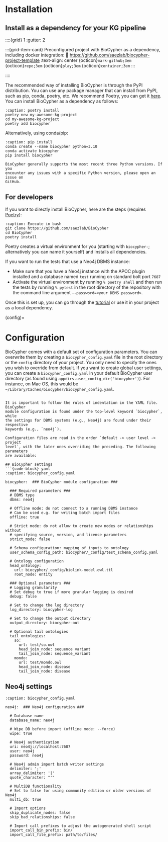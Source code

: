 # Installation
## Install as a dependency for your KG pipeline

::::{grid} 1
:gutter: 2

:::{grid-item-card} Preconfigured project with BioCypher as a dependency, including docker integration:
:link: https://github.com/saezlab/biocypher-project-template
:text-align: center
{octicon}`mark-github;3em` {octicon}`repo;3em` {octicon}`play;3em` {octicon}`container;3em`
:::

::::

The recommended way of installing BioCypher is through the PyPI distribution.
You can use any package manager that can install from PyPI, such as pip, conda,
poetry, etc. We recommend Poetry, you can get it
[here](https://python-poetry.org/docs/#installation). You can install BioCypher
as a dependency as follows:

```{code-block} bash
:caption: poetry install
poetry new my-awesome-kg-project
cd my-awesome-kg-project
poetry add biocypher
```

Alternatively, using conda/pip:

```{code-block} bash
:caption: pip install
conda create --name biocypher python=3.10
conda activate biocypher
pip install biocypher
```

```{note}
BioCypher generally supports the most recent three Python versions. If you
encounter any issues with a specific Python version, please open an issue on
GitHub.
```

## For developers
If you want to directly install BioCypher, here are the steps (requires
[Poetry](https://python-poetry.org/docs/#installation)):

```{code-block} bash
:caption: Execute in bash
git clone https://github.com/saezlab/BioCypher
cd BioCypher
poetry install
```

Poetry creates a virtual environment for you (starting with `biocypher-`;
alternatively you can name it yourself) and installs all dependencies.

If you want to run the tests that use a Neo4j DBMS instance:
- Make sure that you have a Neo4j instance with the APOC plugin installed and a
database named `test` running on standard bolt port `7687`
- Activate the virtual environment by running `% poetry shell` and then run the
tests by running `% pytest` in the root directory of the repository with the
command line argument `--password=<your DBMS password>`.

Once this is set up, you can go through the [tutorial](tutorial) or use it in
your project as a local dependency.

(config)=
# Configuration
BioCypher comes with a default set of configuration parameters. You can
overwrite them by creating a `biocypher_config.yaml` file in the root directory
or the `config` directory of your project. You only need to specify the ones you
wish to override from default. If you want to create global user settings, you
can create a `biocypher_config.yaml` in your default BioCypher user directory
(as found using `appdirs.user_config_dir('biocypher')`). For instance, on Mac
OS, this would be `~/Library/Caches/biocypher/biocypher_config.yaml`.

```{note}

It is important to follow the rules of indentation in the YAML file. BioCypher
module configuration is found under the top-level keyword `biocypher`, while
the settings for DBMS systems (e.g., Neo4j) are found under their respective
keywords (e.g., `neo4j`).

Configuration files are read in the order `default -> user level -> project
level`, with the later ones overriding the preceding. The following parameters
are available:

## BioCypher settings
```{code-block} yaml
:caption: biocypher_config.yaml

biocypher:  ### BioCypher module configuration ###

  ### Required parameters ###
  # DBMS type
  dbms: neo4j

  # Offline mode: do not connect to a running DBMS instance
  # Can be used e.g. for writing batch import files
  offline: true

  # Strict mode: do not allow to create new nodes or relationships without
  # specifying source, version, and license parameters
  strict_mode: false

  # Schema configuration: mapping of inputs to ontology
  user_schema_config_path: biocypher/_config/test_schema_config.yaml

  # Ontology configuration
  head_ontology:
    url: biocypher/_config/biolink-model.owl.ttl
    root_node: entity

  ### Optional parameters ###
  # Logging granularity
  # Set debug to true if more granular logging is desired
  debug: false

  # Set to change the log directory
  log_directory: biocypher-log

  # Set to change the output directory
  output_directory: biocypher-out

  # Optional tail ontologies
  tail_ontologies:
    so:
      url: test/so.owl
      head_join_node: sequence variant
      tail_join_node: sequence_variant
    mondo:
      url: test/mondo.owl
      head_join_node: disease
      tail_join_node: disease

```

## Neo4j settings
```{code-block} yaml
:caption: biocypher_config.yaml

neo4j:  ### Neo4j configuration ###

  # Database name
  database_name: neo4j

  # Wipe DB before import (offline mode: --force)
  wipe: true

  # Neo4j authentication
  uri: neo4j://localhost:7687
  user: neo4j
  password: neo4j

  # Neo4j admin import batch writer settings
  delimiter: ';'
  array_delimiter: '|'
  quote_character: "'"

  # MultiDB functionality
  # Set to false for using community edition or older versions of Neo4j
  multi_db: true

  # Import options
  skip_duplicate_nodes: false
  skip_bad_relationships: false

  # Import call prefixes to adjust the autogenerated shell script
  import_call_bin_prefix: bin/
  import_call_file_prefix: path/to/files/

```
